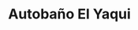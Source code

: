 ---
title: "Autobaño El Yaqui"
url: /guadalajara/autobano-el-yaqui/
shop: reparación de automóviles
---